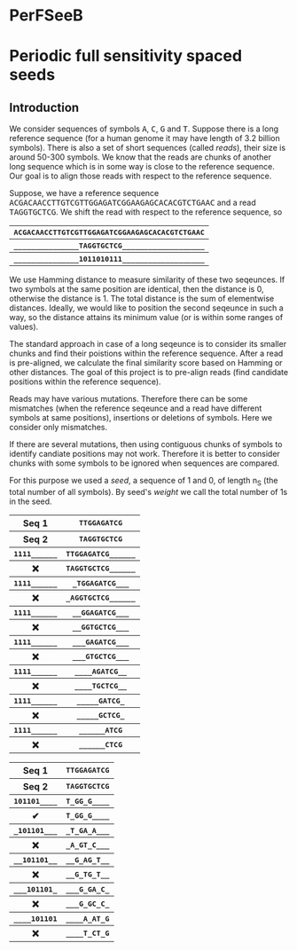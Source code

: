 # PerFSeeB
<h1>Periodic full sensitivity spaced seeds</h1>

<h2>Introduction</h2>
We consider sequences of symbols <tt>A</tt>, <tt>C</tt>, <tt>G</tt> and <tt>T</tt>. Suppose there is a long reference sequence (for a human genome it may have length of 3.2 billion symbols). There is also a set of short sequences (called <i>reads</i>), their size is around 50-300 symbols. We know that the reads are chunks of another long sequence which is in some way is close to the reference sequence. Our goal is to align those reads with respect to the reference sequence. 

Suppose, we have a reference sequence
<tt>ACGACAACCTTGTCGTTGGAGATCGGAAGAGCACACGTCTGAAC</tt>
and a read
<tt>TAGGTGCTCG</tt>. We shift the read with respect to the reference sequence, so

<table>
  <tr><th><tt>ACGACAACCTTGTCGTTGGAGATCGGAAGAGCACACGTCTGAAC</tt></th></tr>
  <tr><th><tt>_______________TAGGTGCTCG___________________</tt></th></tr>
  <tr><th><tt>_______________1011010111___________________</tt></th></tr>
</table>

We use Hamming distance to measure similarity of these two seqeunces. If two symbols at the same position are identical, then the distance is 0, otherwise the distance is 1. The total distance is the sum of elementwise distances. Ideally, we would like to position the second seqeunce in such a way, so the distance attains its minimum value (or is within some ranges of values). 

The standard approach in case of a long seqeunce is to consider its smaller chunks and find their poistions within the reference sequence. After a read is pre-aligned, we calculate the final similarity score based on Hamming or other distances. The goal of this project is to pre-align reads (find candidate positions within the reference sequence).

Reads may have various mutations. Therefore there can be some mismatches (when the reference seqeunce and a read have different symbols at same positions), insertions or deletions of symbols. Here we consider only mismatches. 

If there are several mutations, then using contiguous chunks of symbols to identify candiate positions may not work. Therefore it is better to consider chunks with some symbols to be ignored when sequences are compared. 

For this purpose we used a <i>seed</i>, a sequence of 1 and 0, of length n<sub>S</sub> (the total number of all symbols). By seed's <i>weight</i> we call the total number of 1s in the seed.


<table>
  <tr><th>Seq 1</th><th><tt>TTGGAGATCG</tt></th></tr>
  <tr><th>Seq 2</th><th><tt>TAGGTGCTCG</tt></th></tr>
  <tr><th><tt>1111______</tt></th><th><tt>TTGGAGATCG______</tt></th></tr>
  <tr><th>&#10060;</th><th><tt>TAGGTGCTCG______</tt></th></tr>
  
  <tr><th><tt>1111______</tt></th><th><tt>_TGGAGATCG___</tt></th></tr>
  <tr><th>&#10060;</th><th><tt>_AGGTGCTCG______</tt></th></tr>
  
  <tr><th><tt>1111______</tt></th><th><tt>__GGAGATCG___</tt></th></tr>
  <tr><th>&#10060;</th><th><tt>__GGTGCTCG___</tt></th></tr>
  
  <tr><th><tt>1111______</tt></th><th><tt>___GAGATCG___</tt></th></tr>
  <tr><th>&#10060;</th><th><tt>___GTGCTCG___</tt></th></tr>
  
  <tr><th><tt>1111______</tt></th><th><tt>____AGATCG__</tt></th></tr>
  <tr><th>&#10060;</th><th><tt>____TGCTCG__</tt></th></tr>
  
  <tr><th><tt>1111______</tt></th><th><tt>_____GATCG_</tt></th></tr>
  <tr><th>&#10060;</th><th><tt>_____GCTCG_</tt></th></tr>
  
  <tr><th><tt>1111______</tt></th><th><tt>______ATCG</tt></th></tr>
  <tr><th>&#10060;</th><th><tt>______CTCG</tt></th></tr>
 
  
</table>


<table>
  <tr><th>Seq 1</th><th><tt>TTGGAGATCG</tt></th></tr>
  <tr><th>Seq 2</th><th><tt>TAGGTGCTCG</tt></th></tr>
  <tr><th><tt>101101____</tt></th><th><tt>T_GG_G____</tt></th></tr>
  <tr><th>&#10004;</th><th><tt>T_GG_G____</tt></th></tr>
  
  <tr><th><tt>_101101___</tt></th><th><tt>_T_GA_A___</tt></th></tr>
  <tr><th>&#10060;</th><th><tt>_A_GT_C___</tt></th></tr>
  
  <tr><th><tt>__101101__</tt></th><th><tt>__G_AG_T__</tt></th></tr>
  <tr><th>&#10060;</th><th><tt>__G_TG_T__</tt></th></tr>
  
  <tr><th><tt>___101101_</tt></th><th><tt>___G_GA_C_</tt></th></tr>
  <tr><th>&#10060;</th><th><tt>___G_GC_C_</tt></th></tr>
  
  <tr><th><tt>____101101</tt></th><th><tt>____A_AT_G</tt></th></tr>
  <tr><th>&#10060;</th><th><tt>____T_CT_G</tt></th></tr>
</table>



